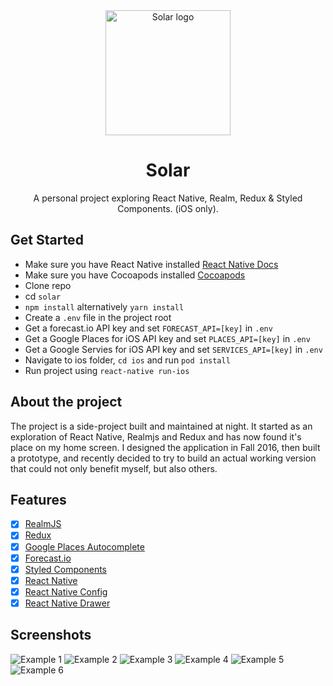 <div align="center">
  <img alt="Solar logo" width="200" src="https://raw.githubusercontent.com/Thomas0c/solar-weather/master/screenshots/solar_app.png" />
  <h1>
    Solar
  </h1>
  <p>
   A personal project exploring React Native, Realm, Redux & Styled Components. (iOS only).
  </p>
</div>

## Get Started
- Make sure you have React Native installed [React Native Docs](https://facebook.github.io/react-native/docs/getting-started.html)
- Make sure you have Cocoapods installed [Cocoapods](https://cocoapods.org/)
- Clone repo
- cd `solar`
- `npm install` alternatively `yarn install`
- Create a `.env` file in the project root
- Get a forecast.io API key and set `FORECAST_API=[key]` in `.env`
- Get a Google Places for iOS API key and set `PLACES_API=[key]` in `.env`
- Get a Google Servies for iOS API key and set `SERVICES_API=[key]` in `.env`
- Navigate to ios folder, `cd ios` and run `pod install`
- Run project using `react-native run-ios`

## About the project
The project is a side-project built and maintained at night. It started as an exploration of React Native, Realmjs and Redux and has now found it's place on my home screen. I designed the application in Fall 2016, then built a prototype, and recently decided to try to build an actual working version that could not only benefit myself, but also others.

## Features
- [x] [RealmJS](https://github.com/realm/realm-js)
- [x] [Redux](https://github.com/reactjs/redux)
- [x] [Google Places Autocomplete](https://developers.google.com/places/web-service/autocomplete)
- [x] [Forecast.io](http://expressjs.com/)
- [x] [Styled Components](https://github.com/styled-components/styled-components)
- [x] [React Native](https://facebook.github.io/react-native/)
- [x] [React Native Config](https://github.com/luggit/react-native-config)
- [x] [React Native Drawer](https://github.com/root-two/react-native-drawer)

## Screenshots
![Example 1](https://raw.githubusercontent.com/Thomas0c/solar-weather/master/screenshots/screenshot_1.jpg)
![Example 2](https://raw.githubusercontent.com/Thomas0c/solar-weather/master/screenshots/screenshot_2.jpg)
![Example 3](https://raw.githubusercontent.com/Thomas0c/solar-weather/master/screenshots/screenshot_3.jpg)
![Example 4](https://raw.githubusercontent.com/Thomas0c/solar-weather/master/screenshots/screenshot_4.jpg)
![Example 5](https://raw.githubusercontent.com/Thomas0c/solar-weather/master/screenshots/screenshot_5.png)
![Example 6](https://raw.githubusercontent.com/Thomas0c/solar-weather/master/screenshots/screenshot_6.png)